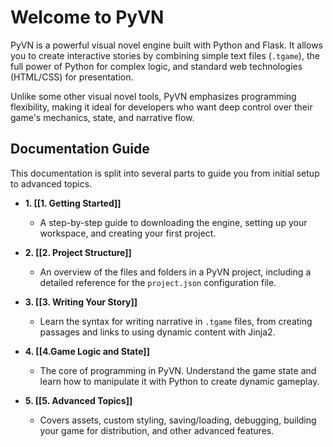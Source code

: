 # Welcome to PyVN

PyVN is a powerful visual novel engine built with Python and Flask. It allows you to create interactive stories by combining simple text files (`.tgame`), the full power of Python for complex logic, and standard web technologies (HTML/CSS) for presentation.

Unlike some other visual novel tools, PyVN emphasizes programming flexibility, making it ideal for developers who want deep control over their game's mechanics, state, and narrative flow.

## Documentation Guide

This documentation is split into several parts to guide you from initial setup to advanced topics.

- **1. [[1. Getting Started]]**
    
    - A step-by-step guide to downloading the engine, setting up your workspace, and creating your first project.
        
- **2. [[2. Project Structure]]**
    
    - An overview of the files and folders in a PyVN project, including a detailed reference for the `project.json` configuration file.
        
- **3. [[3. Writing Your Story]]**
    
    - Learn the syntax for writing narrative in `.tgame` files, from creating passages and links to using dynamic content with Jinja2.
        
- **4. [[4.Game Logic and State]]**
    
    - The core of programming in PyVN. Understand the game state and learn how to manipulate it with Python to create dynamic gameplay.
        
- **5. [[5. Advanced Topics]]**
    
    - Covers assets, custom styling, saving/loading, debugging, building your game for distribution, and other advanced features.